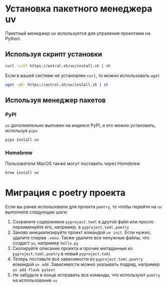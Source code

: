 # Установка пакетного менеджера uv

Пакетный менеджер uv используется для упраления проектами на Python.

## Используя скрипт установки

```bash
curl -LsSf https://astral.sh/uv/install.sh | sh
```

Если в вашей системе не установлен `curl`, то можно использовать `wget`

```bash
wget -qO- https://astral.sh/uv/install.sh | sh
```

## Используя менеджер пакетов

### PyPI

`uv` дополнительно выложен на индексе PyPI, и его можно установить, используя `pipx`

```bash
pipx install uv
```

### Homebrew

Пользователи MacOS также могут поставить через Homebrew

```bash
brew install uv
```

# Миграция с poetry проекта

Если вы ранее использовали для проекта `poetry`, то чтобы перейти на `uv` выполните следующие шаги:

1. Сохраните содержимое `pyproject.toml` в другой файл или просто переименуйте его, например, в `pyproject.toml.poetry`
2. Заново инициализируйте проект командой `uv init`. Если нужно, удалите сперва `.venv`. Также удалите все ненужные файлы, что создаст `uv`, например `hello.py`
3. Скопируйте описание проекта и прочие метаданные из `pyproject.toml.poetry` в новый `pyproject.toml`
4. Теперь поставьте все зависимости из `pyproject.toml.poetry` командой `uv add`. Зависимости можно указывать подряд, например `uv add flask pytest`
5. Не забудьте в конце исправить все команды, что используют `poetry` на использование `uv`
